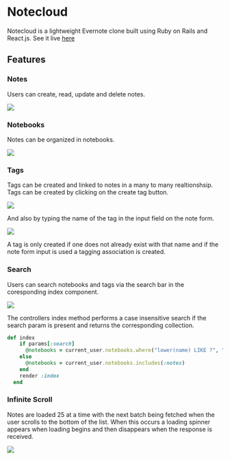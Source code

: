 # Notecloud

Notecloud is a lightweight Evernote clone built using Ruby on Rails and React.js. See it live [here](https://notecloudhapp.herokuapp.com/#/)

## Features

### Notes

  Users can create, read, update and delete notes.

<img src="https://res.cloudinary.com/brainzilla/image/upload/v1528809424/notecloud_note_form.png"/>

### Notebooks 

Notes can be organized in notebooks. 

<img src="https://res.cloudinary.com/brainzilla/image/upload/v1528810078/notecloud_notebooks.png"/>

### Tags 

Tags can be created and linked to notes in a many to many realtionshsip. Tags can be created by clicking on the create tag button. 

<img src="https://res.cloudinary.com/brainzilla/image/upload/v1530720475/new-tag-create-1-large_f3jqjb.gif"/>

And also by typing the name of the tag in the input field on the note form. 

<img src="https://res.cloudinary.com/brainzilla/image/upload/v1530720627/new-tag-create-2-large.gif_nlpadz.gif"/>

A tag is only created if one does not already exist with that name and if the note form input is used a tagging association is created. 

### Search 

Users can search notebooks and tags via the search bar in the coresponding index component. 

<img src="https://res.cloudinary.com/brainzilla/image/upload/v1530720855/notebooks-search-large_oupmnt.gif"/>

The controllers index method performs a case insensitive search if the search param is present and returns the corresponding collection.

```ruby
def index 
    if params[:search]
      @notebooks = current_user.notebooks.where("lower(name) LIKE ?", "%#{params[:search].downcase}%").includes(:notes)
    else 
      @notebooks = current_user.notebooks.includes(:notes)
    end 
    render :index
  end 
  ```
### Infinite Scroll 

Notes are loaded 25 at a time with the next batch being fetched when the user scrolls to the bottom of the list. When this occurs a loading spinner appears when loading begins and then disappears when the response is received. 

<img src="https://res.cloudinary.com/brainzilla/image/upload/v1530720926/infinite-scroll-large.gif_ytvwke.gif"/>


